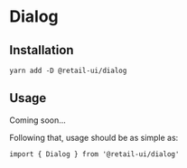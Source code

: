# Dialog

## Installation

`yarn add -D @retail-ui/dialog`

## Usage

Coming soon...

Following that, usage should be as simple as:

```tsx
import { Dialog } from '@retail-ui/dialog'
```
